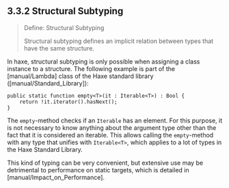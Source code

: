 ## 3.3.2 Structural Subtyping

> Define: Structural Subtyping
>
> Structural subtyping defines an implicit relation between types that have the same structure.


In haxe, structural subtyping is only possible when assigning a class instance to a structure. The following example is part of the [manual/Lambda] class of the Haxe standard library ([manual/Standard_Library]):

```
public static function empty<T>(it : Iterable<T>) : Bool {
	return !it.iterator().hasNext();
}
```
The `empty`-method checks if an `Iterable` has an element. For this purpose, it is not necessary to know anything about the argument type other than the fact that it is considered an iterable. This allows calling the `empty`-method with any type that unifies with `Iterable<T>`, which applies to a lot of types in the Haxe Standard Library.

This kind of typing can be very convenient, but extensive use may be detrimental to performance on static targets, which is detailed in [manual/Impact_on_Performance].